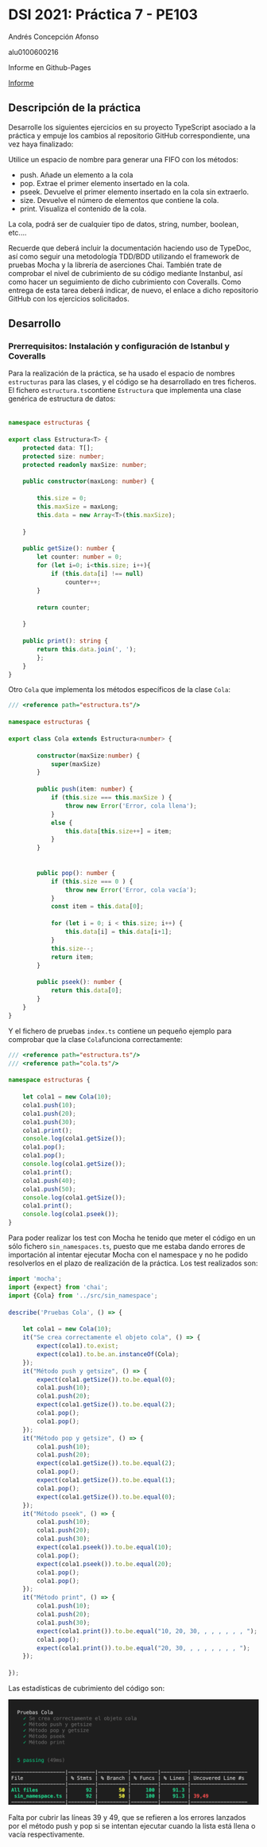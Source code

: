 # DSI 2021: Práctica 7 - PE103

Andrés Concepción Afonso

alu0100600216

Informe en Github-Pages

[Informe](https://andrescna.github.io/DSI-P103-E7/)

## Descripción de la práctica

Desarrolle los siguientes ejercicios en su proyecto TypeScript asociado a la práctica y empuje los cambios al repositorio GitHub correspondiente, una vez haya finalizado:

Utilice un espacio de nombre para generar una FIFO con los métodos:

- push. Añade un elemento a la cola
- pop. Extrae el primer elemento insertado en la cola.
- pseek. Devuelve el primer elemento insertado en la cola sin extraerlo.
- size. Devuelve el número de elementos que contiene la cola.
- print. Visualiza el contenido de la cola.

La cola, podrá ser de cualquier tipo de datos, string, number, boolean, etc....

Recuerde que deberá incluir la documentación haciendo uso de TypeDoc, así como seguir una metodología TDD/BDD utilizando el framework de pruebas Mocha y la librería de aserciones Chai. También trate de comprobar el nivel de cubrimiento de su código mediante Instanbul, así como hacer un seguimiento de dicho cubrimiento con Coveralls. Como entrega de esta tarea deberá indicar, de nuevo, el enlace a dicho repositorio GitHub con los ejercicios solicitados.

## Desarrollo

### Prerrequisitos: Instalación y configuración de Istanbul y Coveralls

Para la realización de la práctica, se ha usado el espacio de nombres `estructuras` para las clases, y el código se ha desarrollado en tres ficheros. El fichero `estructura.ts`contiene `Estructura` que implementa una clase genérica de estructura de datos:

```typescript

namespace estructuras {

export class Estructura<T> {
    protected data: T[];
    protected size: number;
    protected readonly maxSize: number;
    
    public constructor(maxLong: number) {

        this.size = 0;
        this.maxSize = maxLong;
        this.data = new Array<T>(this.maxSize);
    
    }

    public getSize(): number {
        let counter: number = 0;
        for (let i=0; i<this.size; i++){
            if (this.data[i] !== null)
                counter++;
        } 
        
        return counter;

    }

    public print(): string {
        return this.data.join(', ');
        };
    }
}
```

Otro `Cola` que implementa los métodos específicos de la clase `Cola`:

```typescript
/// <reference path="estructura.ts"/>

namespace estructuras {

export class Cola extends Estructura<number> {
        
        constructor(maxSize:number) {
            super(maxSize)
        } 

        public push(item: number) {
            if (this.size === this.maxSize ) {
                throw new Error('Error, cola llena');
            } 
            else {
                this.data[this.size++] = item; 
            }
        }
        
    
        public pop(): number {
            if (this.size === 0 ) {
                throw new Error('Error, cola vacía');
            }
            const item = this.data[0];    
            
            for (let i = 0; i < this.size; i++) {
                this.data[i] = this.data[i+1];
            }
            this.size--;
            return item;
        }

        public pseek(): number {
            return this.data[0];
        }
    }
}
```
Y el fichero de pruebas `index.ts` contiene un pequeño ejemplo para comprobar que la clase `Cola`funciona correctamente:

```typescript
/// <reference path="estructura.ts"/>
/// <reference path="cola.ts"/>

namespace estructuras {

    let cola1 = new Cola(10);
    cola1.push(10);
    cola1.push(20);
    cola1.push(30);
    cola1.print();
    console.log(cola1.getSize());
    cola1.pop();
    cola1.pop();
    console.log(cola1.getSize());
    cola1.print();
    cola1.push(40);
    cola1.push(50);
    console.log(cola1.getSize());
    cola1.print();
    console.log(cola1.pseek());
}
```

Para poder realizar los test con Mocha he tenido que meter el código en un sólo fichero `sin_namespaces.ts`, puesto que me estaba dando errores de importación al intentar ejecutar Mocha con el namespace y no he podido resolverlos en el plazo de realización de la práctica. Los test realizados son: 

```javascript
import 'mocha';
import {expect} from 'chai';
import {Cola} from '../src/sin_namespace';

describe('Pruebas Cola', () => {
    
    let cola1 = new Cola(10); 
    it("Se crea correctamente el objeto cola", () => {
        expect(cola1).to.exist;
        expect(cola1).to.be.an.instanceOf(Cola);
    });
    it("Método push y getsize", () => {
        expect(cola1.getSize()).to.be.equal(0);
        cola1.push(10);
        cola1.push(20);
        expect(cola1.getSize()).to.be.equal(2);
        cola1.pop();
        cola1.pop();
    });
    it("Método pop y getsize", () => {
        cola1.push(10);
        cola1.push(20);
        expect(cola1.getSize()).to.be.equal(2);
        cola1.pop();
        expect(cola1.getSize()).to.be.equal(1);
        cola1.pop();
        expect(cola1.getSize()).to.be.equal(0);
    });
    it("Método pseek", () => {
        cola1.push(10);
        cola1.push(20);
        cola1.push(30);
        expect(cola1.pseek()).to.be.equal(10);
        cola1.pop();
        expect(cola1.pseek()).to.be.equal(20);
        cola1.pop();
        cola1.pop();
    });
    it("Método print", () => {
        cola1.push(10);
        cola1.push(20);
        cola1.push(30);
        expect(cola1.print()).to.be.equal("10, 20, 30, , , , , , , ");
        cola1.pop();
        expect(cola1.print()).to.be.equal("20, 30, , , , , , , , ");
    });

});
```

Las estadísticas de cubrimiento del código son:

![Istanbul](./docs/istanbul.png)

Falta por cubrir las líneas 39 y 49, que se refieren a los errores lanzados por el método push y pop si se intentan ejecutar cuando la lista está llena o vacía respectivamente.